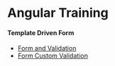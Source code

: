 # Angular Training

#### Template Driven Form 
<p>
<ul>
<li><a href="tdf/form.md">Form and Validation</a> </li>
<li><a href="tdf/custom_form_validation.md">Form Custom Validation </a> </li>
</ul>
</p>




